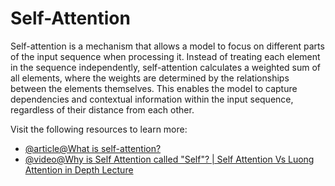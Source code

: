 # Self-Attention

Self-attention is a mechanism that allows a model to focus on different parts of the input sequence when processing it. Instead of treating each element in the sequence independently, self-attention calculates a weighted sum of all elements, where the weights are determined by the relationships between the elements themselves. This enables the model to capture dependencies and contextual information within the input sequence, regardless of their distance from each other.

Visit the following resources to learn more:

- [@article@What is self-attention?](https://www.ibm.com/think/topics/self-attention)
- [@video@Why is Self Attention called "Self"? | Self Attention Vs Luong Attention in Depth Lecture](https://www.youtube.com/watch?v=o4ZVA0TuDRg)